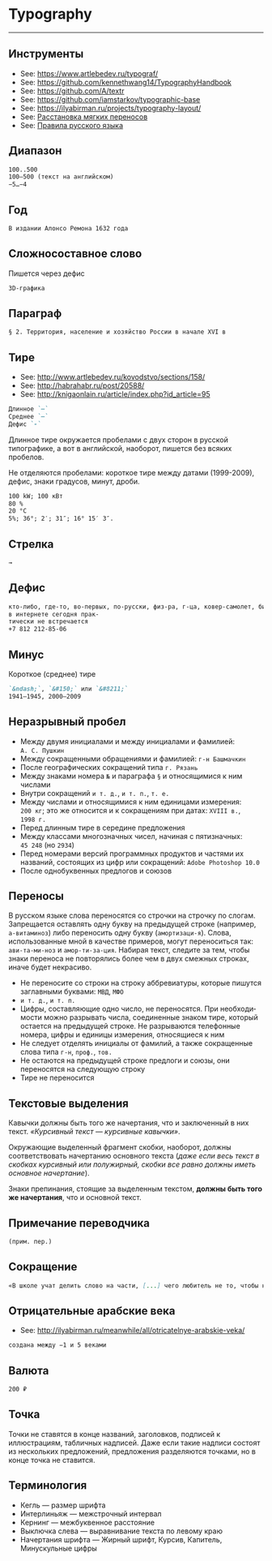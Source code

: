 # Typography

----

## Инструменты
- See: https://www.artlebedev.ru/typograf/
- See: https://github.com/kennethwang14/TypographyHandbook
- See: https://github.com/A/textr
- See: https://github.com/iamstarkov/typographic-base
- See: https://ilyabirman.ru/projects/typography-layout/
- See: [Расстановка мягких переносов](http://quittance.ru/hyphenator.php)
- See: [Правила русского языка](http://therules.ru/)

## Диапазон

```markdown
100..500
100–500 (текст на английском)
−5…−4
```


## Год

```markdown
В издании Алонсо Ремона 1632 года
```



## Сложносоставное слово

Пишется через дефис
```markdown
3D-графика
```



## Параграф

```markdown
§ 2. Территория, население и хозяйство России в начале XVI в
```



## Тире

- See: http://www.artlebedev.ru/kovodstvo/sections/158/
- See: http://habrahabr.ru/post/20588/
- See: http://knigaonlain.ru/article/index.php?id_article=95

```markdown
Длинное `—`
Среднее `–`
Дефис `-`
```

Длинное тире окружается пробелами с двух сторон в русской типографике,
а вот в английской, наоборот, пишется без всяких пробелов.

Не отделяются пробелами: короткое тире между датами (1999-2009), дефис, зна­ки градусов, минут, дроби.

```markdown
100 kW; 100 кВт
80 %
20 °C
5%; 36°; 2′; 31″; 16° 15′ 3″.
```

## Стрелка
```markdown
→
```



## Дефис
```markdown
кто-либо, где-то, во-первых, по-русски, физ-ра, г-ца, ковер-самолет, бизнес-ланч, интернет-кафе
в интернете сегодня прак-
тически не встречается
+7 812 212-85-06
```



## Минус
Короткое (среднее) тире
```markdown
`&ndash;`, `&#150;` или `&#8211;`
1941–1945, 2000–2009
```



## Неразрывный пробел

- Между двумя инициалами и между инициалами и фамилией: `А. С. Пушкин`
- Между сокращенными обращениями и фамилией: `г-н Башмачкин`
- После географических сокращений типа `г. Рязань`
- Между знаками номера `№` и параграфа `§` и относящимися к ним числами
- Внутри сокращений `и т. д.`, `и т. п.`, `т. е.`
- Между числами и относящимися к ним единицами измерения: `200 кг`; это же относится и к сокращениям при датах: `XVIII в.`, `1998 г.`
- Перед длинным тире в середине предложения
- Между классами многозначных чисел, начиная с пятизначных: `45 248` (но `2934`)
- Перед номерами версий программных продуктов и частями их названий, состо­ящих из цифр или сокращений: `Adobe Photoshop 10.0`
- После однобуквенных предлогов и союзов



## Переносы
В русском языке слова переносятся со строчки на строчку по слогам.
Запрещается оставлять одну букву на предыдущей строке (например, `а-витаминоз`) либо перено­сить одну букву (`амортизаци-я`).
Слова, использованные мной в качестве примеров, могут переноситься так: `ави-та-ми-ноз` и `амор-ти-за-ция`.
Набирая текст, следите за тем, чтобы знаки переноса не повторялись более чем в двух смежных строках, иначе будет некрасиво.

- Не переносите со строки на строку аббревиатуры, которые пишутся заглавны­ми буквами: `МВД`, `МФО`
- `и т. д.`, `и т. п.`
- Цифры, составляющие одно число, не переносятся. При необходи­мости можно разрывать числа, соединенные знаком тире, который остается на предыдущей строке. Не разрываются телефонные номера, цифры и едини­цы измерения, относящиеся к ним
- Не следует отделять инициалы от фамилий, а также сокращенные слова типа `г-н`, `проф.`, `тов.`
- Не остаются на предыдущей строке предлоги и союзы, они переносят­ся на следующую строку
- Тире не переносится



## Текстовые выделения
Кавыч­ки должны быть того же начертания, что и заключенный в них текст. *«Курсивный текст — курсивные кавычки»*.

Окружающие выделенный фрагмент скобки, наобо­рот, должны соответствовать начертанию основного текста (*даже если весь текст в скобках курсивный или полужирный, скобки все равно должны иметь основное начертание*).

Знаки препинания, стоящие за выделенным текстом, **должны быть того же начертания**, что и основной текст.



## Примечание переводчика
```markdown
(прим. пер.)
```



## Сокращение
```markdown
«В школе учат делить слово на части, [...] чего любитель не то, чтобы не умеет, но — презирает»
```



## Отрицательные арабские века
- See: http://ilyabirman.ru/meanwhile/all/otricatelnye-arabskie-veka/

```markdown
создана между −1 и 5 веками
```



## Валюта
```markdown
200 ₽
```



## Точка
Точки не ставятся в конце названий, заголовков, подписей к иллюстрациям, табличных надписей.
Даже если такие надписи состоят из нескольких предложений, предложения разделяются точками, но в конце точка не ставится.



## Терминология
- Кегль — размер шрифта
- Интерлиньяж — межстрочный интервал
- Кернинг — межбуквенное расстояние
- Выключка слева — выравнивание текста по левому краю
- Начертания шрифта — Жирный шрифт, Курсив, Капитель, Минускульные цифры
